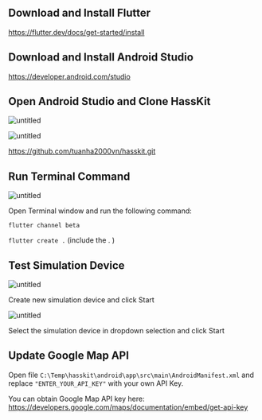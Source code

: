 ## Download and Install Flutter
https://flutter.dev/docs/get-started/install


## Download and Install Android Studio
https://developer.android.com/studio

## Open Android Studio and Clone HassKit

![untitled](https://github.com/tuanha2000vn/hasskit/blob/master/graphic%20template/installation_05.png?raw=true)

![untitled](https://github.com/tuanha2000vn/hasskit/blob/master/graphic%20template/installation_01.png?raw=true)

https://github.com/tuanha2000vn/hasskit.git

## Run Terminal Command

![untitled](https://github.com/tuanha2000vn/hasskit/blob/master/graphic%20template/installation_02.png?raw=true)

Open Terminal window and run the following command:

`flutter channel beta`

`flutter create .` (include the . )

## Test Simulation Device

![untitled](https://github.com/tuanha2000vn/hasskit/blob/master/graphic%20template/installation_03.png?raw=true)

Create new simulation device and click Start

![untitled](https://github.com/tuanha2000vn/hasskit/blob/master/graphic%20template/installation_04.png?raw=true)

Select the simulation device in dropdown selection and click Start

## Update Google Map API

Open file `C:\Temp\hasskit\android\app\src\main\AndroidManifest.xml` and replace `"ENTER_YOUR_API_KEY"` with your own API Key.

You can obtain Google Map API key here:
https://developers.google.com/maps/documentation/embed/get-api-key
